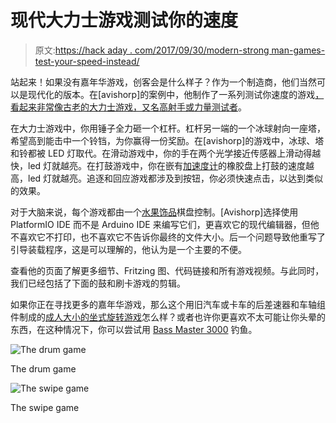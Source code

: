 # 现代大力士游戏测试你的速度

> 原文:[https://hack aday . com/2017/09/30/modern-strong man-games-test-your-speed-instead/](https://hackaday.com/2017/09/30/modern-strongman-games-test-your-speed-instead/)

站起来！如果没有嘉年华游戏，创客会是什么样子？作为一个制造商，他们当然可以是现代化的版本。在[avishorp]的案例中，他制作了一系列测试你速度的游戏[，看起来非常像古老的](http://blog.avishorp.me/2017/09/how-fast-test-how-fast-you-are.html)[大力士游戏，又名高射手或力量测试者](https://en.wikipedia.org/wiki/High_striker)。

在大力士游戏中，你用锤子全力砸一个杠杆。杠杆另一端的一个冰球射向一座塔，希望高到能击中一个铃铛，为你赢得一份奖励。在[avishorp]的游戏中，冰球、塔和铃都被 LED 灯取代。在滑动游戏中，你的手在两个光学接近传感器上滑动得越快，led 灯就越亮。在打鼓游戏中，你在嵌有[加速度计](https://www.adafruit.com/product/2809)的橡胶盘上打鼓的速度越高，led 灯就越亮。追逐和回应游戏都涉及到按钮，你必须快速点击，以达到类似的效果。

对于大脑来说，每个游戏都由一个[水果饰品](https://www.adafruit.com/product/1501)棋盘控制。[Avishorp]选择使用 PlatformIO IDE 而不是 Arduino IDE 来编写它们，更喜欢它的现代编辑器，但他不喜欢它不打印，也不喜欢它不告诉你最终的文件大小。后一个问题导致他重写了引导装载程序，这是可以理解的，他认为是一个主要的不便。

查看他的页面了解更多细节、Fritzing 图、代码链接和所有游戏视频。与此同时，我们已经包括了下面的鼓和刷卡游戏的剪辑。

如果你正在寻找更多的嘉年华游戏，那么这个用旧汽车或卡车的后差速器和车轴组件制成的[成人大小的坐式旋转游戏](https://hackaday.com/2015/11/28/sit-n-spin-for-big-kids/)怎么样？或者也许你更喜欢不太可能让你头晕的东西，在这种情况下，你可以尝试用 [Bass Master 3000](https://hackaday.com/2014/06/28/build-a-bass-master-3000-carnival-game/) 钓鱼。

![The drum game](../Images/a96ec88e379e47720afeb986c4574153.png)

The drum game

![The swipe game](../Images/eaf983d7fc22478f6398a7ec7b1dee92.png)

The swipe game
